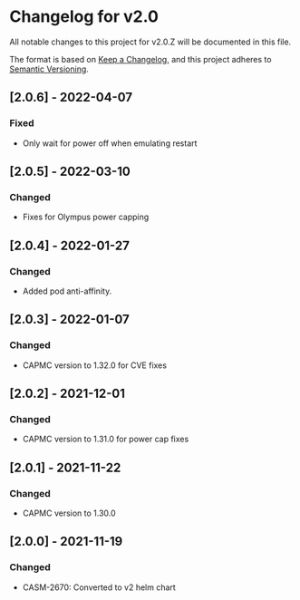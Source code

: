 # Changelog for v2.0

All notable changes to this project for v2.0.Z will be documented in this file.

The format is based on [Keep a Changelog](https://keepachangelog.com/en/1.0.0/),
and this project adheres to [Semantic Versioning](https://semver.org/spec/v2.0.0.html).

## [2.0.6] - 2022-04-07

### Fixed

- Only wait for power off when emulating restart

## [2.0.5] - 2022-03-10

### Changed

- Fixes for Olympus power capping

## [2.0.4] - 2022-01-27

### Changed

- Added pod anti-affinity.

## [2.0.3] - 2022-01-07

### Changed

- CAPMC version to 1.32.0 for CVE fixes

## [2.0.2] - 2021-12-01

### Changed

- CAPMC version to 1.31.0 for power cap fixes

## [2.0.1] - 2021-11-22

### Changed

- CAPMC version to 1.30.0

## [2.0.0] - 2021-11-19

### Changed

- CASM-2670: Converted to v2 helm chart
